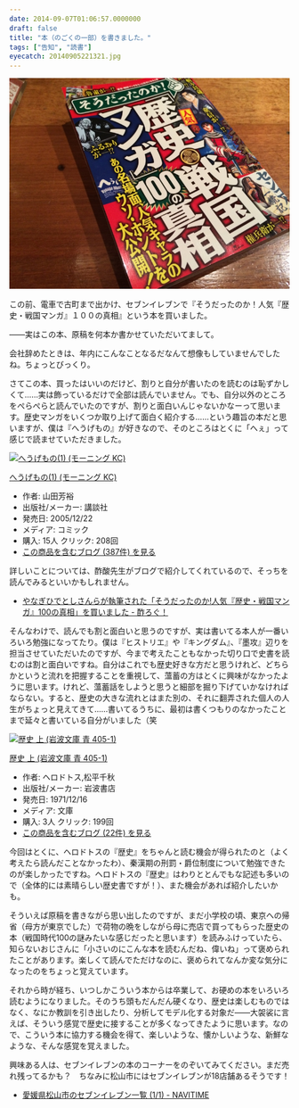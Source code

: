 ```yaml
---
date: 2014-09-07T01:06:57.0000000
draft: false
title: "本（のごくの一部）を書きました。"
tags: ["告知", "読書"]
eyecatch: 20140905221321.jpg
---
```

<p><span itemscope itemtype="http://schema.org/Photograph"><img src="20140905221321.jpg" alt="f:id:daruyanagi:20140905221321j:plain" title="f:id:daruyanagi:20140905221321j:plain" class="hatena-fotolife" itemprop="image"></span></p><p>この前、電車で古町まで出かけ、セブンイレブンで『そうだったのか！人気『歴史・戦国マンガ』１００の真相』という本を買いました。</p><p>――実はこの本、原稿を何本か書かせていただいてまして。</p><p>会社辞めたときは、年内にこんなことなるだなんて想像もしていませんでしたね。ちょっとびっくり。</p><p>さてこの本、買ったはいいのだけど、割りと自分が書いたのを読むのは恥ずかしくて……実は飾っているだけで全部は読んでいません。でも、自分以外のところをぺらぺらと読んでいたのですが、割りと面白いんじゃないかなーって思います。歴史マンガをいくつか取り上げて面白く紹介する……という趣旨の本だと思いますが、僕は『へうげもの』が好きなので、そのところはとくに「へぇ」って感じで読ませていただきました。</p><p><div class="hatena-asin-detail"><a href="http://www.amazon.co.jp/exec/obidos/ASIN/4063724875/bestylesnet-22/"><img src="http://ecx.images-amazon.com/images/I/517T4BQ6EEL._SL160_.jpg" class="hatena-asin-detail-image" alt="へうげもの(1) (モーニング KC)" title="へうげもの(1) (モーニング KC)"></a><div class="hatena-asin-detail-info"><p class="hatena-asin-detail-title"><a href="http://www.amazon.co.jp/exec/obidos/ASIN/4063724875/bestylesnet-22/">へうげもの(1) (モーニング KC)</a></p><ul><li><span class="hatena-asin-detail-label">作者:</span> 山田芳裕</li><li><span class="hatena-asin-detail-label">出版社/メーカー:</span> 講談社</li><li><span class="hatena-asin-detail-label">発売日:</span> 2005/12/22</li><li><span class="hatena-asin-detail-label">メディア:</span> コミック</li><li><span class="hatena-asin-detail-label">購入</span>: 15人 <span class="hatena-asin-detail-label">クリック</span>: 208回</li><li><a href="http://d.hatena.ne.jp/asin/4063724875/bestylesnet-22" target="_blank">この商品を含むブログ (387件) を見る</a></li></ul></div><div class="hatena-asin-detail-foot"></div></div></p><p>詳しいことについては、酢酸先生がブログで紹介してくれているので、そっちを読んでみるといいかもしれません。</p>

<ul>
<li><a href="http://blog.ch3cooh.jp/entry/20140815/1408077703">&#x3084;&#x306A;&#x304E;&#x3072;&#x3067;&#x3068;&#x3057;&#x3055;&#x3093;&#x3089;&#x304C;&#x57F7;&#x7B46;&#x3055;&#x308C;&#x305F;&#x300C;&#x305D;&#x3046;&#x3060;&#x3063;&#x305F;&#x306E;&#x304B;!&#x4EBA;&#x6C17;&#x300E;&#x6B74;&#x53F2;&#x30FB;&#x6226;&#x56FD;&#x30DE;&#x30F3;&#x30AC;&#x300F;100&#x306E;&#x771F;&#x76F8;&#x300D;&#x3092;&#x8CB7;&#x3044;&#x307E;&#x3057;&#x305F; - &#x9162;&#x308D;&#x3050;&#xFF01;</a></li>
</ul><p>そんなわけで、読んでも割と面白いと思うのですが、実は書いてる本人が一番いろいろ勉強になってたり。僕は『ヒストリエ』や『キングダム』、『墨攻』辺りを担当させていただいたのですが、今まで考えたこともなかった切り口で史書を読むのは割と面白いですね。自分はこれでも歴史好きな方だと思うけれど、どちらかというと流れを把握することを重視して、薀蓄の方はとくに興味がなかったように思います。けれど、薀蓄話をしようと思うと細部を掘り下げていかなければならない。すると、歴史の大きな流れとはまた別の、それに翻弄された個人の人生がちょっと見えてきて……書いてるうちに、最初は書くつもりのなかったことまで延々と書いている自分がいました（笑</p><p><div class="hatena-asin-detail"><a href="http://www.amazon.co.jp/exec/obidos/ASIN/4003340515/bestylesnet-22/"><img src="http://ecx.images-amazon.com/images/I/51jVjv3mJcL._SL160_.jpg" class="hatena-asin-detail-image" alt="歴史 上 (岩波文庫 青 405-1)" title="歴史 上 (岩波文庫 青 405-1)"></a><div class="hatena-asin-detail-info"><p class="hatena-asin-detail-title"><a href="http://www.amazon.co.jp/exec/obidos/ASIN/4003340515/bestylesnet-22/">歴史 上 (岩波文庫 青 405-1)</a></p><ul><li><span class="hatena-asin-detail-label">作者:</span> ヘロドトス,松平千秋</li><li><span class="hatena-asin-detail-label">出版社/メーカー:</span> 岩波書店</li><li><span class="hatena-asin-detail-label">発売日:</span> 1971/12/16</li><li><span class="hatena-asin-detail-label">メディア:</span> 文庫</li><li><span class="hatena-asin-detail-label">購入</span>: 3人 <span class="hatena-asin-detail-label">クリック</span>: 199回</li><li><a href="http://d.hatena.ne.jp/asin/4003340515/bestylesnet-22" target="_blank">この商品を含むブログ (22件) を見る</a></li></ul></div><div class="hatena-asin-detail-foot"></div></div></p><p>今回はとくに、ヘロドトスの『歴史』をちゃんと読む機会が得られたのと（よく考えたら読んだことなかったわ）、秦漢期の刑罰・爵位制度について勉強できたのが楽しかったですね。ヘロドトスの『歴史』はわりととんでもな記述も多いので（全体的には素晴らしい歴史書ですが！）、また機会があれば紹介したいかも。</p><p>そういえば原稿を書きながら思い出したのですが、まだ小学校の頃、東京への帰省（母方が東京でした）で荷物の晩をしながら母に売店で買ってもらった歴史の本（戦国時代100の謎みたいな感じだったと思います）を読みふけっていたら、知らないおじさんに「小さいのにこんな本を読むんだね、偉いね」って褒められたことがあります。楽しくて読んでただけなのに、褒められてなんか変な気分になったのをちょっと覚えています。</p><p>それから時が経ち、いつしかこういう本からは卒業して、お硬めの本をいろいろ読むようになりました。そのうち頭もだんだん硬くなり、歴史は楽しむものではなく、なにか教訓を引き出したり、分析してモデル化する対象だ――大袈裟に言えば、そういう感覚で歴史に接することが多くなってきたように思います。なので、こういう本に協力する機会を得て、楽しいような、懐かしいような、新鮮なような、そんな感覚を覚えました。</p><p>興味ある人は、セブンイレブンの本のコーナーをのぞいてみてください。まだ売れ残ってるかも？　ちなみに松山市にはセブンイレブンが18店舗あるそうです！</p>

<ul>
<li><a href="http://www.navitime.co.jp/classified/A38201_L0201001001">&#x611B;&#x5A9B;&#x770C;&#x677E;&#x5C71;&#x5E02;&#x306E;&#x30BB;&#x30D6;&#x30F3;&#x30A4;&#x30EC;&#x30D6;&#x30F3;&#x4E00;&#x89A7; (1/1) - NAVITIME</a></li>
</ul>